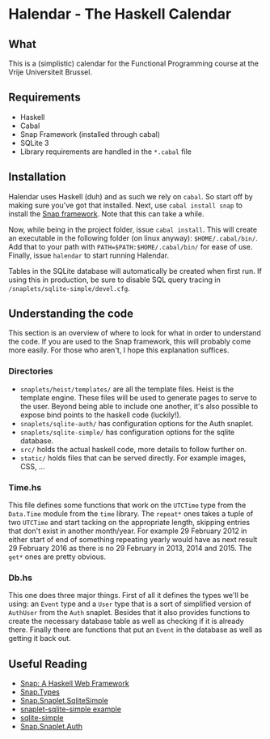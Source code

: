 # Halendar - The Haskell Calendar

## What

This is a (simplistic) calendar for the Functional Programming course at the
Vrije Universiteit Brussel.

## Requirements

* Haskell
* Cabal
* Snap Framework (installed through cabal)
* SQLite 3
* Library requirements are handled in the `*.cabal` file

## Installation

Halendar uses Haskell (duh) and as such we rely on `cabal`. So start off by
making sure you've got that installed. Next, use `cabal install snap` to install
the [Snap framework](http://snapframework.com/). Note that this can take a
while.

Now, while being in the project folder, issue `cabal install`. This will create
an executable in the following folder (on linux anyway): `$HOME/.cabal/bin/`.
Add that to your path with `PATH=$PATH:$HOME/.cabal/bin/` for ease of use.
Finally, issue `halendar` to start running Halendar.

Tables in the SQLite database will automatically be created when first run. If
using this in production, be sure to disable SQL query tracing in
`/snaplets/sqlite-simple/devel.cfg`.

## Understanding the code

This section is an overview of where to look for what in order to understand the
code. If you are used to the Snap framework, this will probably come more
easily. For those who aren't, I hope this explanation suffices.

### Directories

* `snaplets/heist/templates/` are all the template files. Heist is the template
  engine. These files will be used to generate pages to serve to the user.
  Beyond being able to include one another, it's also possible to expose bind
  points to the haskell code (luckily!).
* `snaplets/sqlite-auth/` has configuration options for the Auth snaplet.
* `snaplets/sqlite-simple/` has configuration options for the sqlite database.
* `src/` holds the actual haskell code, more details to follow further on.
* `static/` holds files that can be served directly. For example images, CSS, ...

### Time.hs

This file defines some functions that work on the `UTCTime` type from the
`Data.Time` module from the `time` library. The `repeat*` ones takes a tuple of
two `UTCTime` and start tacking on the appropriate length, skipping entries that
don't exist in another month/year. For example 29 February 2012 in either start
of end of something repeating yearly would have as next result 29 February 2016
as there is no 29 February in 2013, 2014 and 2015. The `get*` ones are pretty
obvious.

### Db.hs

This one does three major things. First of all it defines the types we'll be
using: an `Event` type and a `User` type that is a sort of simplified version of
`AuthUser` from the `Auth` snaplet. Besides that it also provides functions to
create the necessary database table as well as checking if it is already there.
Finally there are functions that put an `Event` in the database as well as
getting it back out.

## Useful Reading

* [Snap: A Haskell Web Framework](http://snapframework.com/)
* [Snap.Types](http://hackage.haskell.org/package/snap-core-0.1.2/docs/Snap-Types.html)
* [Snap.Snaplet.SqliteSimple](http://hackage.haskell.org/package/snaplet-sqlite-simple-0.4.5/docs/Snap-Snaplet-SqliteSimple.html)
* [snaplet-sqlite-simple example](https://github.com/nurpax/snaplet-sqlite-simple/tree/master/example)
* [sqlite-simple](https://github.com/nurpax/sqlite-simple)
* [Snap.Snaplet.Auth](http://hackage.haskell.org/package/snap-0.6.0.2/docs/Snap-Snaplet-Auth.html)
